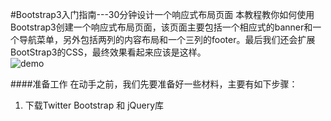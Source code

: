 #Bootstrap3入门指南---30分钟设计一个响应式布局页面
本教程教你如何使用Bootstrap3创建一个响应式布局页面，该页面主要包括一个相应式的banner和一个导航菜单，另外包括两列的内容布局和一个三列的footer。最后我们还会扩展BootStrap3的CSS，最终效果看起来应该是这样。  
![demo](http://www.revillweb.com/revillweb-theme/images/post-images/bootstrap-tutorial-1.png)

####准备工作
在动手之前，我们先要准备好一些材料，主要有如下步骤：  
1. 下载Twitter Bootstrap 和 jQuery库
